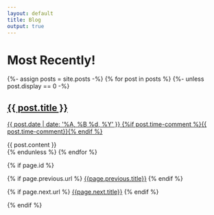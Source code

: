 ```yaml
---
layout: default
title: Blog
output: true
---
```

<h1>Most Recently!</h1>

<div class="listing">
  {%- assign posts = site.posts -%}
  {% for post in posts %}
  {%- unless post.display == 0 -%}
  <post>
  <post-header class="entry-header">
  <h2 class="entry-title"><a href="{{ post.url | prepend: site.baseurl }}">{{ post.title }}</a></h2>
  <p class="published" datetime="{{ post.date }}" pubdate=""><a href="{{ post.url | prepend: site.baseurl }}">{{ post.date | date: '%A, %B %d, %Y' }} {%if post.time-comment %}{{ post.time-comment}}{% endif %}</a></p>
  </post-header>
  <div class="entry-content"> {{ post.content }} </div>
  </post>
  {% endunless %}
  {% endfor %}
</div>

<!-- If this is a post, show previous/next post links -->
{% if page.id %}

{% if page.previous.url %}
<a href="{{page.previous.url}}">{{page.previous.title}}</a>
{% endif %}

{% if page.next.url %}
<a class="button is-link ellipsis" title="{{page.previous.title}}" href="{{page.next.url}}">{{page.next.title}}</a>
{% endif %}

{% endif %}
